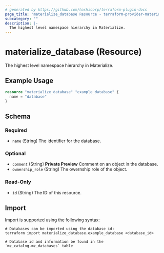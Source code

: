 ```yaml
---
# generated by https://github.com/hashicorp/terraform-plugin-docs
page_title: "materialize_database Resource - terraform-provider-materialize"
subcategory: ""
description: |-
  The highest level namespace hierarchy in Materialize.
---
```


# materialize_database (Resource)

The highest level namespace hierarchy in Materialize.

## Example Usage

```terraform
resource "materialize_database" "example_database" {
  name = "database"
}
```

<!-- schema generated by tfplugindocs -->
## Schema

### Required

- `name` (String) The identifier for the database.

### Optional

- `comment` (String) **Private Preview** Comment on an object in the database.
- `ownership_role` (String) The owernship role of the object.

### Read-Only

- `id` (String) The ID of this resource.

## Import

Import is supported using the following syntax:

```shell
# Databases can be imported using the database id:
terraform import materialize_database.example_database <database_id>

# Database id and information be found in the `mz_catalog.mz_databases` table
```
